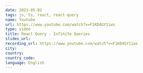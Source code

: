 ```yaml
---
date: 2023-05-02
tags: js, ts, react, react-query
name: Youtube
url: https://www.youtube.com/watch?v=F1KD4GY1iws
type: video
title: React Query - Infinite Queries
slides_url:
recording_url: https://www.youtube.com/watch?v=F1KD4GY1iws
city:
country:
country_code:
language: English
---
```

